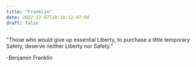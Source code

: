 ```yaml
---
title: "Franklin"
date: 2022-12-07T20:10:12-07:00
draft: false
---
```


"Those who would give up essential Liberty, to purchase a little temporary Safety, deserve neither Liberty nor Safety."

-Benjamin Franklin
